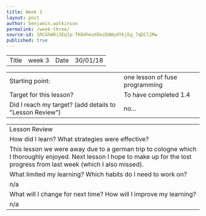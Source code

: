 ```yaml
---
title: Week 3
layout: post
author: benjamin.watkinson
permalink: /week-three/
source-id: 1RCGhW8i3Eq1p-TK04heuXOezDAWydYkjEg_7qDCl2Mw
published: true
---
```

<table>
  <tr>
    <td>Title</td>
    <td>week 3</td>
    <td>Date</td>
    <td>30/01/18</td>
  </tr>
</table>


<table>
  <tr>
    <td>Starting point:</td>
    <td>one lesson of fuse programming</td>
  </tr>
  <tr>
    <td>Target for this lesson?</td>
    <td>To have completed 1.4</td>
  </tr>
  <tr>
    <td>Did I reach my target? 
(add details to "Lesson Review")</td>
    <td> no...</td>
  </tr>
</table>


<table>
  <tr>
    <td>Lesson Review</td>
  </tr>
  <tr>
    <td>How did I learn? What strategies were effective? </td>
  </tr>
  <tr>
    <td>This lesson we were away due to a german trip to cologne which I thoroughly enjoyed. Next lesson I hope to make up for the lost progress from last week (which I also missed). </td>
  </tr>
  <tr>
    <td>What limited my learning? Which habits do I need to work on? </td>
  </tr>
  <tr>
    <td>n/a</td>
  </tr>
  <tr>
    <td>What will I change for next time? How will I improve my learning?</td>
  </tr>
  <tr>
    <td>n/a</td>
  </tr>
</table>


